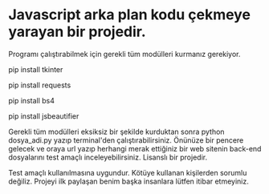 # Javascript arka plan kodu çekmeye yarayan bir projedir.
Programı çalıştırabilmek için gerekli tüm modülleri kurmanız gerekiyor.

pip install tkinter

pip install requests

pip install bs4

pip install jsbeautifier

Gerekli tüm modülleri eksiksiz bir şekilde kurduktan sonra python dosya_adi.py yazıp terminal'den çalıştırabilirsiniz.
Önünüze bir pencere gelecek ve oraya url yazıp herhangi merak ettiğiniz bir web sitenin back-end dosyalarını test amaçlı inceleyebilirsiniz. Lisanslı bir projedir. 

Test amaçlı kullanılmasına uygundur. Kötüye kullanan kişilerden sorumlu değiliz.
Projeyi ilk paylaşan benim başka insanlara lütfen itibar etmeyiniz.
